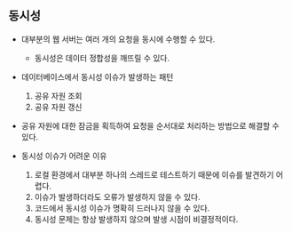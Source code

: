 ## 동시성

- 대부분의 웹 서버는 여러 개의 요청을 동시에 수행할 수 있다.
    - 동시성은 데이터 정합성을 깨뜨릴 수 있다.


- 데이터베이스에서 동시성 이슈가 발생하는 패턴
    1. 공유 자원 조회
    2. 공유 자원 갱신
- 공유 자원에 대한 잠금을 획득하여 요청을 순서대로 처리하는 방법으로 해결할 수 있다.


- 동시성 이슈가 어려운 이유
    1. 로컬 환경에서 대부분 하나의 스레드로 테스트하기 때문에 이슈를 발견하기 어렵다.
    2. 이슈가 발생하더라도 오류가 발생하지 않을 수 있다.
    3. 코드에서 동시성 이슈가 명확히 드러나지 않을 수 있다.
    4. 동시성 문제는 항상 발생하지 않으며 발생 시점이 비결정적이다.

